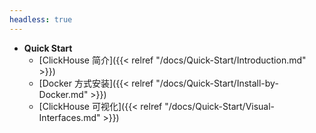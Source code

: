 ```yaml
---
headless: true
---
```


- **Quick Start**
  - [ClickHouse 简介]({{< relref "/docs/Quick-Start/Introduction.md" >}})
  - [Docker 方式安装]({{< relref "/docs/Quick-Start/Install-by-Docker.md" >}})
  - [ClickHouse 可视化]({{< relref "/docs/Quick-Start/Visual-Interfaces.md" >}})

